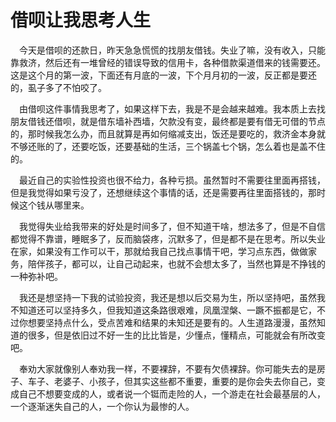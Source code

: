 # 借呗让我思考人生

&ensp;&ensp;今天是借呗的还款日，昨天急急慌慌的找朋友借钱。失业了嘛，没有收入，只能靠救济，然后还有一堆曾经的错误导致的信用卡，各种借款渠道借来的钱需要还。这是这个月的第一波，下面还有月底的一波，下个月月初的一波，反正都是要还的，虱子多了不怕咬了。

&ensp;&ensp;由借呗这件事情我思考了，如果这样下去，我是不是会越来越难。我本质上去找朋友借钱还借呗，就是借东墙补西墙，欠款没有变，最终都是要有借无可借的节点的，那时候我怎么办，而且就算是再如何缩减支出，饭还是要吃的，救济金本身就不够还账的了，还要吃饭，还要基础的生活，三个锅盖七个锅，怎么着也是盖不住的。

&ensp;&ensp;最近自己的实验性投资也很不给力，各种亏损。虽然暂时不需要往里面再搭钱，但是我觉得如果亏没了，还想继续这个事情的话，还是需要再往里面搭钱的，那时候这个钱从哪里来。

&ensp;&ensp;我觉得失业给我带来的好处是时间多了，但不知道干啥，想法多了，但是不自信都觉得不靠谱，睡眠多了，反而脑袋疼，沉默多了，但是都不是在思考。所以失业在家，如果没有工作可以干，那就给我自己找点事情干吧，学习点东西，做做家务，陪伴孩子，都可以，让自己动起来，也就不会想太多了，当然也算是不挣钱的一种弥补吧。

&ensp;&ensp;我还是想坚持一下我的试验投资，我还是想以后交易为生，所以坚持吧，虽然我不知道还可以坚持多久，但我知道这条路很艰难，凤凰涅槃、一蹶不振都是它，不过你想要坚持点什么，受点苦难和结果的未知还是要有的。人生道路漫漫，虽然知道的很多，但是依旧过不好一生的比比皆是，少懂点，懂精点，可能就会有所改变吧。

&ensp;&ensp;奉劝大家就像别人奉劝我一样，不要裸辞，不要有欠债裸辞。你可能失去的是房子、车子、老婆子、小孩子，但其实这些都不重要，重要的是你会失去你自己，变成自己不想要变成的人，或者说一个铤而走险的人，一个游走在社会最基层的人，一个逐渐迷失自己的人，一个你认为最惨的人。
